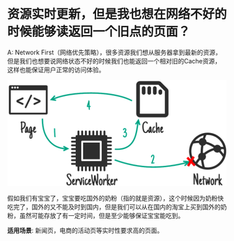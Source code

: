 # 资源实时更新，但是我也想在网络不好的时候能够读返回一个旧点的页面？

A: Network First（网络优先策略），很多资源我们想从服务器拿到最新的资源，但是我们也想要说网络状态不好的时候我们也能返回一个相对旧的Cache资源，这样也能保证用户正常的访问体验。

![Image](../../.gitbook/assets/networkfirst%20%281%29.png)

假如我们有宝宝了，宝宝要吃国外的奶粉（指的就是资源），这个时候因为奶粉快吃完了，国外的又不能及时到国内，但是我们可以从在国内的淘宝上买到国外的奶粉，虽然可能存放了有一定时间，但是至少能够保证宝宝能吃到。

**适用场景**: 新闻页，电商的活动页等实时性要求高的页面。

